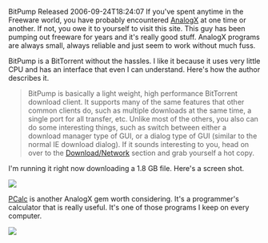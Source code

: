 BitPump Released
2006-09-24T18:24:07
If you've spent anytime in the Freeware world, you have probably encountered [AnalogX](http://www.AnalogX.com) at one time or another. If not, you owe it to yourself to visit this site. This guy has been pumping out freeware for years and it's really good stuff. AnalogX programs are always small, always reliable and just seem to work without much fuss.

BitPump is a BitTorrent without the hassles. I like it because it uses very little CPU and has an interface that even I can understand. Here's how the author describes it.

> BitPump is basically a light weight, high performance BitTorrent download client. It supports many of the same features that other common clients do, such as multiple downloads at the same time, a single port for all transfer, etc. Unlike most of the others, you also can do some interesting things, such as switch between either a download manager type of GUI, or a dialog type of GUI (similar to the normal IE download dialog). If it sounds interesting to you, head on over to the [Download/Network](http://www.analogx.com/contents/download/network.htm) section and grab yourself a hot copy. 

I'm running it right now downloading a 1.8 GB file. Here's a screen shot.

![](/Blog/bitpump.png)

[PCalc](http://www.analogx.com/contents/download/program/pcalc.htm) is another AnalogX gem worth considering. It's a programmer's calculator that is really useful. It's one of those programs I keep on every computer.

![](http://www.analogx.com/contents/graphics/pcalc.jpg)
